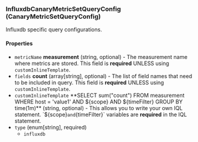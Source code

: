 ### InfluxdbCanaryMetricSetQueryConfig (CanaryMetricSetQueryConfig)
Influxdb specific query configurations.

#### Properties
- `metricName` **measurement** (string, optional) - The measurement name where metrics are stored. This field is **required** UNLESS using `customInlineTemplate`.
- `fields` **count** (array[string], optional) - The list of field names that need to be included in query. This field is **required** UNLESS using `customInlineTemplate`.
- `customInlineTemplate` **SELECT sum("count") FROM measurement WHERE host = 'value1' AND ${scope} AND ${timeFilter} GROUP BY time(1m)** (string, optional) - This allows you to write your own IQL statement. `${scope}` and `{timeFilter}` variables are **required** in the IQL statement.
- `type` (enum[string], required)
    - `influxdb`

